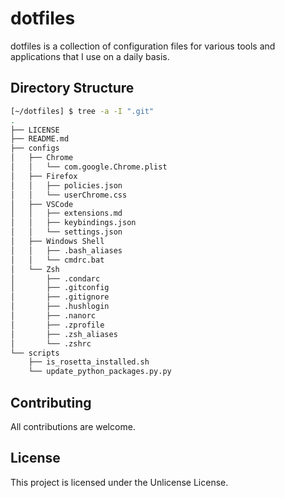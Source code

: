 # dotfiles

dotfiles is a collection of configuration files for various tools and applications that I use on a daily basis.


## Directory Structure

```bash
[~/dotfiles] $ tree -a -I ".git"
.
├── LICENSE
├── README.md
├── configs
│   ├── Chrome
│   │   └── com.google.Chrome.plist
│   ├── Firefox
│   │   ├── policies.json
│   │   └── userChrome.css
│   ├── VSCode
│   │   ├── extensions.md
│   │   ├── keybindings.json
│   │   └── settings.json
│   ├── Windows Shell
│   │   ├── .bash_aliases
│   │   └── cmdrc.bat
│   └── Zsh
│       ├── .condarc
│       ├── .gitconfig
│       ├── .gitignore
│       ├── .hushlogin
│       ├── .nanorc
│       ├── .zprofile
│       ├── .zsh_aliases
│       └── .zshrc
└── scripts
    ├── is_rosetta_installed.sh
    └── update_python_packages.py.py
```


## Contributing

All contributions are welcome.


## License

This project is licensed under the Unlicense License.
